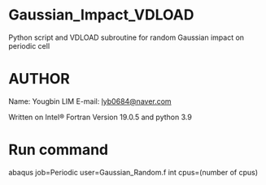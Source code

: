 # Gaussian_Impact_VDLOAD
Python script and VDLOAD subroutine for random Gaussian impact on periodic cell
# AUTHOR
Name: Yougbin LIM
E-mail: lyb0684@naver.com

Written on Intel® Fortran Version 19.0.5 and python 3.9
# Run command
abaqus job=Periodic user=Gaussian_Random.f int cpus=(number of cpus)
